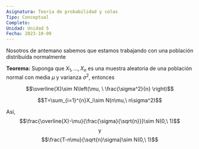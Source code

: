 ```yaml
---
Asignatura: Teoría de probabilidad y colas
Tipo: Conceptual
Completo: 
Unidad: Unidad 5
Fecha: 2023-10-09
---
```


Nosotros de antemano sabemos que estamos trabajando con una población distribuída normalmente

**Teorema:**
Suponga que $X_1, ..., X_n$ es una muestra aleatoria de una población normal con media $\mu$ y varianza $\sigma^2$, entonces

$$\overline{X}\sim N\left(\mu, \ \frac{\sigma^2}{n} \right)$$

$$T=\sum_{i=1}^{n}X_i\sim N(n\mu,\ n\sigma^2)$$

Así, 
$$\frac{\overline{X}-\mu}{\frac{\sigma}{\sqrt{n}}}\sim N(0,\ 1)$$
$$\text{y}$$
$$\frac{T-n\mu}{\sqrt{n}\sigma}\sim N(0,\ 1)$$

